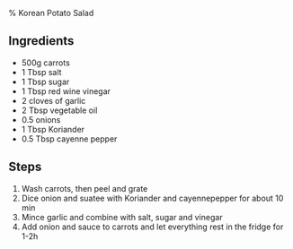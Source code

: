 % Korean Potato Salad

## Ingredients

* 500g carrots 
* 1 Tbsp salt 
* 1 Tbsp sugar
* 1 Tbsp red wine vinegar 
* 2 cloves of garlic
* 2 Tbsp vegetable oil
* 0.5 onions
* 1 Tbsp Koriander 
* 0.5 Tbsp cayenne pepper 

## Steps 

1. Wash carrots, then peel and grate
2. Dice onion and suatee with Koriander and cayennepepper for about 10 min
3. Mince garlic and combine with salt, sugar and vinegar
4. Add onion and sauce to carrots and let everything rest in the fridge for 1-2h
